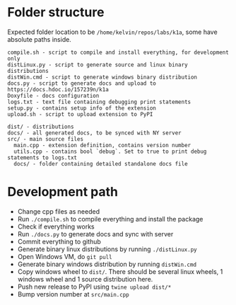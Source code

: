 # Folder structure

Expected folder location to be `/home/kelvin/repos/labs/k1a`, some have absolute paths inside.

```
compile.sh - script to compile and install everything, for development only
distLinux.py - script to generate source and linux binary distributions
distWin.cmd - script to generate windows binary distribution
docs.py - script to generate docs and upload to https://docs.hdoc.io/157239n/k1a
Doxyfile - docs configuration
logs.txt - text file containing debugging print statements
setup.py - contains setup info of the extension
upload.sh - script to upload extension to PyPI

dist/ - distributions
docs/ - all generated docs, to be synced with NY server
src/ - main source files
  main.cpp - extension definition, contains version number
  utils.cpp - contains bool `debug`. Set to true to print debug statements to logs.txt
  docs/ - folder containing detailed standalone docs file
```

# Development path

- Change cpp files as needed
- Run `./compile.sh` to compile everything and install the package
- Check if everything works
- Run `./docs.py` to generate docs and sync with server
- Commit everything to github
- Generate binary linux distributions by running `./distLinux.py`
- Open Windows VM, do `git pull`
- Generate binary windows distribution by running `distWin.cmd`
- Copy windows wheel to `dist/`. There should be several linux wheels, 1 windows wheel and 1 source distribution here.
- Push new release to PyPI using `twine upload dist/*`
- Bump version number at `src/main.cpp`
